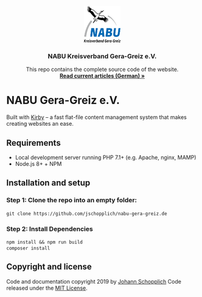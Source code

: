 <p align="center">
  <a href="https://nabu-gera-greiz.de/">
    <img src="assets/images/logo.svg" alt="NABU Gera-Greiz e.V. Logo" width="96" height="96">
  </a>
</p>

<h3 align="center">NABU Kreisverband Gera-Greiz e.V.</h3>

<p align="center">
  This repo contains the complete source code of the website.
  <br>
  <a href="https://nabu-gera-greiz.de/"><strong>Read current articles (German) »</strong></a>
  <br>
</p>

# NABU Gera-Greiz e.V.

Built with [Kirby](https://getkirby.com) – a fast flat-file content management system that makes creating websites an ease.

## Requirements

- Local development server running PHP 7.1+ (e.g. Apache, nginx, MAMP)
- Node.js 8+ + NPM

## Installation and setup

### Step 1: Clone the repo into an empty folder:

```
git clone https://github.com/jschopplich/nabu-gera-greiz.de
```

### Step 2: Install Dependencies

```
npm install && npm run build
composer install
```

## Copyright and license

Code and documentation copyright 2019 by [Johann Schopplich](https://jschopplich.com) Code released under the [MIT License](https://github.com/jschopplich/nabu-gera-greiz.de/blob/master/LICENSE).
